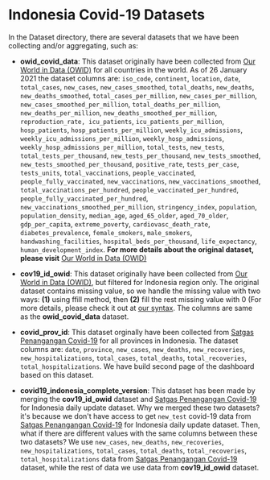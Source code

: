 # Indonesia Covid-19 Datasets

In the Dataset directory, there are several datasets that we have been collecting and/or aggregating, such as:
- __owid_covid_data__: This dataset originally have been collected from [Our World in Data (OWID)](https://ourworldindata.org/) for all countries in the world.
 As of 26 January 2021 the dataset columns are: 
`iso_code`, `continent`, `location`, `date`, `total_cases`, `new_cases`, `new_cases_smoothed`, `total_deaths`, `new_deaths`, 
`new_deaths_smoothed`, `total_cases_per_million`, `new_cases_per_million`, `new_cases_smoothed_per_million`, `total_deaths_per_million`, `new_deaths_per_million`, 
`new_deaths_smoothed_per_million`, `reproduction_rate, icu_patients`, `icu_patients_per_million`, `hosp_patients`, `hosp_patients_per_million`, `weekly_icu_admissions`, 
`weekly_icu_admissions_per_million`, `weekly_hosp_admissions`, `weekly_hosp_admissions_per_million`, `total_tests`, `new_tests`, `total_tests_per_thousand`,
`new_tests_per_thousand`, `new_tests_smoothed`, `new_tests_smoothed_per_thousand`, `positive_rate`, `tests_per_case`, `tests_units`, `total_vaccinations`, `people_vaccinated`, 
`people_fully_vaccinated`, `new_vaccinations`, `new_vaccinations_smoothed`, `total_vaccinations_per_hundred`, `people_vaccinated_per_hundred`, `people_fully_vaccinated_per_hundred`, 
`new_vaccinations_smoothed_per_million`, `stringency_index`, `population`, `population_density`, `median_age`, `aged_65_older`, `aged_70_older`, `gdp_per_capita`, 
`extreme_poverty`, `cardiovasc_death_rate`, `diabetes_prevalence`, `female_smokers`, `male_smokers`, `handwashing_facilities`, `hospital_beds_per_thousand`, `life_expectancy`, 
`human_development_index`. 
__For more details about the original dataset, please visit__ [Our World in Data (OWID)](https://github.com/owid/covid-19-data/tree/master/public/data)

- __cov19_id_owid__: This dataset originally have been collected from [Our World in Data (OWID)](https://ourworldindata.org/), but filtered for Indonesia region only. 
The original dataset contains missing value, so we handle the missing value with two ways: __(1)__ using ffill method, then __(2)__ fill the rest missing value with 0 
(For more details, please check it out at [our syntax](/Syntax/Covid19_ID_owid.ipynb). The columns are same as the __owid_covid_data__ dataset.

- __covid_prov_id__: This dataset orginally have been collected from [Satgas Penangangan Covid-19](https://covid19.go.id/) for all provinces in Indonesia.
The dataset columns are: `date`, `province`,	`new_cases`,	`new_deaths`,	`new_recoveries`,	`new_hospitalizations`,	`total_cases`,	`total_deaths`,	`total_recoveries`,	`total_hospitalizations`. We have build second page of the dashboard based on this dataset.

- __covid19_indonesia_complete_version__: This dataset has been made by merging the __cov19_id_owid__ dataset and [Satgas Penangangan Covid-19](https://covid19.go.id/) for Indonesia daily update dataset. Why we merged these two datasets? it's because we don't have access to get `new_test` covid-19 data from [Satgas Penangangan Covid-19](https://covid19.go.id/) for Indonesia daily update dataset. Then, what if there are different values with the same columns between these two datasets? We use `new_cases`,	`new_deaths`,	`new_recoveries`,	`new_hospitalizations`,	`total_cases`,	`total_deaths`,	`total_recoveries`,	`total_hospitalizations` data from [Satgas Penangangan Covid-19](https://covid19.go.id/) dataset, while the rest of data we use data from __cov19_id_owid__ dataset.
